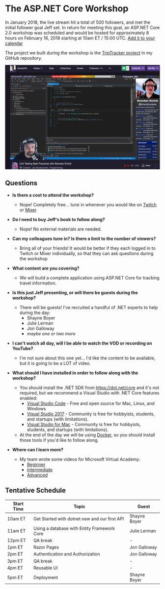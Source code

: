 # The ASP.NET Core Workshop

In January 2018, the live stream hit a total of 500 followers, and met the initial follower goal Jeff set.  In return for meeting this goal, an ASP.NET Core 2.0 workshop was scheduled and would be hosted for approximately 8 hours on February 16, 2018 starting at 10am ET / 15:00 UTC. [Add it to your calendar](https://raw.githubusercontent.com/csharpfritz/Fritz.LiveStream/master/aspNetCoreWorkshop/Fritz_and_Friends_ASPNET_Core_Workshop.ics)

The project we built during the workshop is the [TripTracker project](https://github.com/csharpfritz/TripTracker) in my GitHub repository.

![Sample view of the Live Stream](LiveStreamWithBrendan.jpg)

## Questions

*  __Is there a cost to attend the workshop?__
   *  Nope!  Completely free... tune in whenever you would like on [Twitch](twitch.tv/csharpfritz) or [Mixer](mixer.com/csharpfritz)

*  __Do I need to buy Jeff's book to follow along?__
   *  Nope!  No external materials are needed.  

*  __Can my colleagues tune in?  Is there a limit to the number of viewers?__
   *  Bring all of your friends!  It would be better if they each logged in to Twitch or Mixer individually, so that they can ask questions during the workshop

*  __What content are you covering?__
   *  We will build a complete application using ASP.NET Core for tracking travel information.

*  __Is this just Jeff presenting, or will there be guests during the workshop?__
   *  There will be guests!  I've recruited a handful of .NET experts to help during the day:
      * Shayne Boyer
      * Julie Lerman
      * Jon Galloway
      * _maybe one or two more_

* __I can't watch all day, will I be able to watch the VOD or recording on YouTube?__
   *  I'm not sure about this one yet... I'd like the content to be available, but it is going to be a LOT of video.

* __What should I have installed in order to follow along with the workshop?__
   *  You should install the .NET SDK from https://dot.net/core and it's not required, but we recommend a Visual Studio with .NET Core features enabled:
      *  [Visual Studio Code](https://code.visualstudio.com) - Free and open source for Mac, Linux, and Windows
      *  [Visual Studio 2017](https://visualstudio.com) - Community is free for hobbyists, students, and startups (with limitations).
      *  [Visual Studio for Mac](https://visualstudio.com) - Community is free for hobbyists, students, and startups (with limitations).
   *  At the end of the day we will be using [Docker](https://docker.com), so you should install those tools if you'd like to follow along.

* __Where can I learn more?__
   *  My team wrote some videos for Microsoft Virtual Academy:
      * [Beginner](https://mva.microsoft.com/en-US/training-courses/aspnet-core-beginner-18153)
      * [Intermediate](https://mva.microsoft.com/en-US/training-courses/aspnet-core-intermediate-18154)
      * [Advanced](https://mva.microsoft.com/en-US/training-courses/aspnet-core-advanced-18155)
   
## Tentative Schedule 

| Start Time | Topic | Guest |
| ----- | ---- | ----- |
| 10am ET | Get Started with dotnet new and our first API | Shayne Boyer |
| 11am ET | Using a database with Entity Framework Core | Julie Lerman |
| 12pm ET | QA break| - |
| 1pm ET | Razor Pages | Jon Galloway |
| 2pm ET | Authentication and Authorization | Jon Galloway |
| 3pm ET | QA break | - |
| 4pm ET | Reusable UI | - |
| 5pm ET | Deployment | Shayne Boyer |
